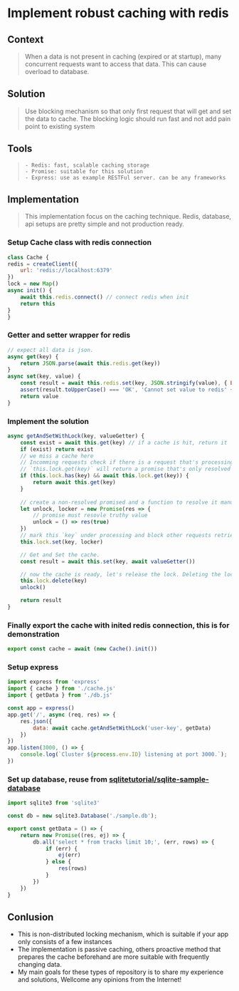 # Implement robust caching with redis
## Context
> When a data is not present in caching (expired or at startup), many concurrent requests want to access that data. This can cause overload to database.
## Solution
> Use blocking mechanism so that only first request that will get and set the data to cache. The blocking logic should run fast and not add pain point to existing system
## Tools
>     - Redis: fast, scalable caching storage
>     - Promise: suitable for this solution
>     - Express: use as example RESTFul server. can be any frameworks
## Implementation
> This implementation focus on the caching technique. Redis, database, api setups are pretty simple and not production ready.
### Setup Cache class with redis connection

```js 
class Cache {
redis = createClient({
    url: 'redis://localhost:6379'
})
lock = new Map()
async init() {
    await this.redis.connect() // connect redis when init
    return this
}
}
```
###  Getter and setter wrapper for redis
```js 
// expect all data is json.
async get(key) {
    return JSON.parse(await this.redis.get(key))
}
async set(key, value) {
    const result = await this.redis.set(key, JSON.stringify(value), { EX: 10 })
    assert(result.toUpperCase() === 'OK', 'Cannot set value to redis' + result)
    return value
}
```
### Implement the solution
  


```js
async getAndSetWithLock(key, valueGetter) {
    const exist = await this.get(key) // if a cache is hit, return it
    if (exist) return exist
    // we miss a cache here
    // Incomming requests check if there is a request that's processing the missed cache. 
    // `this.lock.get(key)` will return a promise that's only resolved only when the cache is renewed.
    if (this.lock.has(key) && await this.lock.get(key)) {
        return await this.get(key)
    }
    
    // create a non-resolved promised and a function to resolve it manually later.
    let unlock, locker = new Promise(res => {
        // promise must resovle truthy value
        unlock = () => res(true)
    })
    // mark this `key` under processing and block other requests retrieving it.
    this.lock.set(key, locker)

    // Get and Set the cache.
    const result = await this.set(key, await valueGetter())

    // now the cache is ready, let's release the lock. Deleting the lock after use make it not leaking memory.
    this.lock.delete(key)
    unlock()

    return result
}

```
### Finally export the cache with inited redis connection, this is for demonstration

```js
export const cache = await (new Cache().init())
```

### Setup express

```js
import express from 'express'
import { cache } from './cache.js'
import { getData } from './db.js'

const app = express()
app.get('/', async (req, res) => {
    res.json({
        data: await cache.getAndSetWithLock('user-key', getData)
    })
})
app.listen(3000, () => {
    console.log(`Cluster ${process.env.ID} listening at port 3000.`);
})

```
### Set up database, reuse from [sqlitetutorial/sqlite-sample-database](https://www.sqlitetutorial.net/sqlite-sample-database/)

```js
import sqlite3 from 'sqlite3'

const db = new sqlite3.Database('./sample.db');

export const getData = () => {
    return new Promise((res, ej) => {
        db.all('select * from tracks limit 10;', (err, rows) => {
            if (err) {
                ej(err)
            } else {
                res(rows)
            }
        })
    })
}

```

## Conlusion
 - This is non-distributed locking mechanism, which is suitable if your app only consists of a few instances
 - The implementation is passive caching, others proactive method that prepares the cache beforehand are more suitable with frequently changing data.
 - My main goals for these types of repository is to share my experience and solutions, Wellcome any opinions from the Internet!
